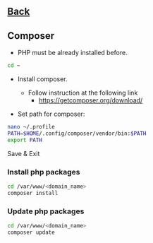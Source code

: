 ## [Back](../INSTALL.md)

## Composer
- PHP must be already installed before.

```bash
cd ~
```

- Install composer.
  - Follow instruction at the following link
    - https://getcomposer.org/download/

- Set path for composer:

```bash
nano ~/.profile
PATH=$HOME/.config/composer/vendor/bin:$PATH
export PATH
```
Save & Exit

### Install php packages
```bash
cd /var/www/<domain_name>
composer install
```

### Update php packages
```bash
cd /var/www/<domain_name>
composer update
```